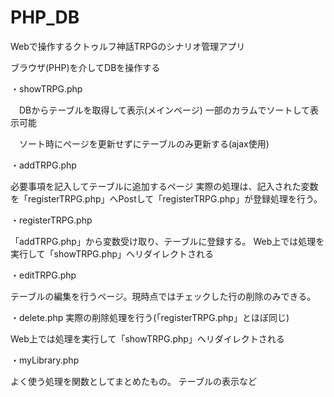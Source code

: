 # PHP_DB

Webで操作するクトゥルフ神話TRPGのシナリオ管理アプリ

ブラウザ(PHP)を介してDBを操作する

・showTRPG.php

　DBからテーブルを取得して表示(メインページ)
  一部のカラムでソートして表示可能

　ソート時にページを更新せずにテーブルのみ更新する(ajax使用)

・addTRPG.php

 必要事項を記入してテーブルに追加するページ
 実際の処理は、記入された変数を「registerTRPG.php」へPostして「registerTRPG.php」が登録処理を行う。

・registerTRPG.php
  
 「addTRPG.php」から変数受け取り、テーブルに登録する。
 Web上では処理を実行して「showTRPG.php」へリダイレクトされる

・editTRPG.php
 
 テーブルの編集を行うページ。現時点ではチェックした行の削除のみできる。

・delete.php
 実際の削除処理を行う(「registerTRPG.php」とほぼ同じ)

 Web上では処理を実行して「showTRPG.php」へリダイレクトされる

・myLibrary.php

 よく使う処理を関数としてまとめたもの。
 テーブルの表示など